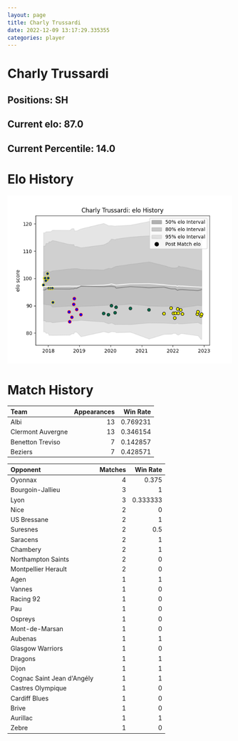 ```yaml
---  
layout: page  
title: Charly Trussardi  
date: 2022-12-09 13:17:29.335355  
categories: player  
---
```

# Charly Trussardi

## Positions: SH

## Current elo: 87.0

## Current Percentile: 14.0

# Elo History


![elo history](history_CharlyTrussardi.png)
# Match History


| Team              |   Appearances |   Win Rate |
|:------------------|--------------:|-----------:|
| Albi              |            13 |   0.769231 |
| Clermont Auvergne |            13 |   0.346154 |
| Benetton Treviso  |             7 |   0.142857 |
| Beziers           |             7 |   0.428571 |

| Opponent                   |   Matches |   Win Rate |
|:---------------------------|----------:|-----------:|
| Oyonnax                    |         4 |   0.375    |
| Bourgoin-Jallieu           |         3 |   1        |
| Lyon                       |         3 |   0.333333 |
| Nice                       |         2 |   0        |
| US Bressane                |         2 |   1        |
| Suresnes                   |         2 |   0.5      |
| Saracens                   |         2 |   1        |
| Chambery                   |         2 |   1        |
| Northampton Saints         |         2 |   0        |
| Montpellier Herault        |         2 |   0        |
| Agen                       |         1 |   1        |
| Vannes                     |         1 |   0        |
| Racing 92                  |         1 |   0        |
| Pau                        |         1 |   0        |
| Ospreys                    |         1 |   0        |
| Mont-de-Marsan             |         1 |   0        |
| Aubenas                    |         1 |   1        |
| Glasgow Warriors           |         1 |   0        |
| Dragons                    |         1 |   1        |
| Dijon                      |         1 |   1        |
| Cognac Saint Jean d'Angély |         1 |   1        |
| Castres Olympique          |         1 |   0        |
| Cardiff Blues              |         1 |   0        |
| Brive                      |         1 |   0        |
| Aurillac                   |         1 |   1        |
| Zebre                      |         1 |   0        |